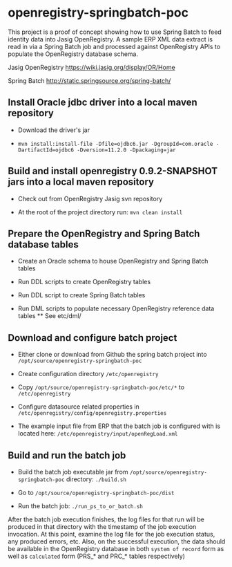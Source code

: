 openregistry-springbatch-poc
=======================

This project is a proof of concept showing how to use Spring Batch to feed identity data into Jasig OpenRegistry.
A sample ERP XML data extract is read in via a Spring Batch job and processed against OpenRegistry APIs to
populate the OpenRegistry database schema.

Jasig OpenRegistry
https://wiki.jasig.org/display/OR/Home

Spring Batch
http://static.springsource.org/spring-batch/

## Install Oracle jdbc driver into a local maven repository

* Download the driver's jar

* `mvn install:install-file -Dfile=ojdbc6.jar -DgroupId=com.oracle -DartifactId=ojdbc6 -Dversion=11.2.0 -Dpackaging=jar`

## Build and install openregistry 0.9.2-SNAPSHOT jars into a local maven repository

* Check out from OpenRegistry Jasig svn repository

* At the root of the project directory run: `mvn clean install`

## Prepare the OpenRegistry and Spring Batch database tables

* Create an Oracle schema to house OpenRegistry and Spring Batch tables

* Run DDL scripts to create OpenRegistry tables

* Run DDL script to create Spring Batch tables

* Run DML scripts to populate necessary OpenRegistry reference data tables
** See etc/dml/

## Download and configure batch project

* Either clone or download from Github the spring batch project into `/opt/source/openregistry-springbatch-poc`

* Create configuration directory `/etc/openregistry`

* Copy `/opt/source/openregistry-springbatch-poc/etc/*` to `/etc/openregistry`

* Configure datasource related properties in `/etc/openregistry/config/openregistry.properties`

* The example input file from ERP that the batch job is configured with is located here:
   `/etc/openregistry/input/openRegLoad.xml`

## Build and run the batch job

* Build the batch job executable jar from `/opt/source/openregistry-springbatch-poc` directory: `./build.sh`

* Go to `/opt/source/openregistry-springbatch-poc/dist`

* Run the batch job: `./run_ps_to_or_batch.sh`

After the batch job execution finishes, the log files for that run will be produced in that directory with the
timestamp of the job execution invocation. At this point, examine the log file for the job execution status, any
produced errors, etc. Also, on the successful execution, the data should be available in the OpenRegistry database
in both `system of record` form as well as `calculated` form (PRS_* and PRC_* tables respectively)

